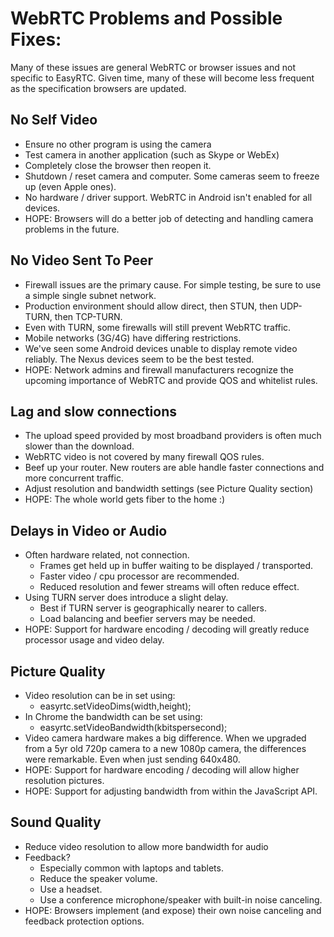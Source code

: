 WebRTC Problems and Possible Fixes:
===================================

Many of these issues are general WebRTC or browser issues and not specific to EasyRTC. Given time, many of these will become less frequent as the specification browsers are updated.

No Self Video
-------------

 - Ensure no other program is using the camera
 - Test camera in another application (such as Skype or WebEx)
 - Completely close the browser then reopen it.
 - Shutdown / reset camera and computer. Some cameras seem to freeze up (even Apple ones).
 - No hardware / driver support. WebRTC in Android isn't enabled for all devices.
 - HOPE: Browsers will do a better job of detecting and handling camera problems in the future.

No Video Sent To Peer
---------------------

 - Firewall issues are the primary cause. For simple testing, be sure to use a simple single subnet network.
 - Production environment should allow direct, then STUN, then UDP-TURN, then TCP-TURN.
 - Even with TURN, some firewalls will still prevent WebRTC traffic.
 - Mobile networks (3G/4G) have differing restrictions.
 - We've seen some Android devices unable to display remote video reliably. The Nexus devices seem to be the best tested.
 - HOPE: Network admins and firewall manufacturers recognize the upcoming importance of WebRTC and provide QOS and whitelist rules.

Lag and slow connections
------------------------

 - The upload speed provided by most broadband providers is often much slower than the download.
 - WebRTC video is not covered by many firewall QOS rules.
 - Beef up your router. New routers are able handle faster connections and more concurrent traffic.
 - Adjust resolution and bandwidth settings (see Picture Quality section)
 - HOPE: The whole world gets fiber to the home :)

Delays in Video or Audio
------------------------

 - Often hardware related, not connection.
   - Frames get held up in buffer waiting to be displayed / transported.
   - Faster video / cpu processor are recommended.
   - Reduced resolution and fewer streams will often reduce effect.
 - Using TURN server does introduce a slight delay.
   - Best if TURN server is geographically nearer to callers.
   - Load balancing and beefier servers may be needed.
 - HOPE: Support for hardware encoding / decoding will greatly reduce processor usage and video delay.
   
Picture Quality
---------------

 - Video resolution can be in set using:
   -  easyrtc.setVideoDims(width,height);
 - In Chrome the bandwidth can be set using:
   -  easyrtc.setVideoBandwidth(kbitspersecond);
 - Video camera hardware makes a big difference. When we upgraded from a 5yr old 720p camera to a new 1080p camera, the differences were remarkable. Even when just sending 640x480.
 - HOPE: Support for hardware encoding / decoding will allow higher resolution pictures.
 - HOPE: Support for adjusting bandwidth from within the JavaScript API.

Sound Quality
-------------

 - Reduce video resolution to allow more bandwidth for audio
 - Feedback?
   - Especially common with laptops and tablets.
   - Reduce the speaker volume.
   - Use a headset.
   - Use a conference microphone/speaker with built-in noise canceling.
 - HOPE: Browsers implement (and expose) their own noise canceling and feedback protection options.
 

